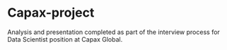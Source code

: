 # Capax-project
Analysis and presentation completed as part of the interview process for Data Scientist position at Capax Global. 
